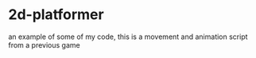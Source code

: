 # 2d-platformer
an example of some of my code, this is a movement and animation script from a previous game
